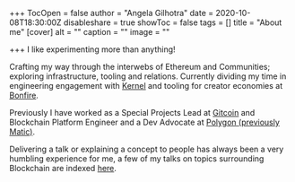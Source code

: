 +++
TocOpen = false
author = "Angela Gilhotra"
date = 2020-10-08T18:30:00Z
disableshare = true
showToc = false
tags = []
title = "About me"
[cover]
alt = ""
caption = ""
image = ""

+++
I like experimenting more than anything!

Crafting my way through the interwebs of Ethereum and Communities; exploring infrastructure, tooling and relations. Currently dividing my time in engineering engagement with [Kernel](https://kernel.community/en/) and tooling for creator economies at [Bonfire](https://trybonfire.xyz).

Previously I have worked as a Special Projects Lead at [Gitcoin](https://gitcoin.co) and Blockchain Platform Engineer and a Dev Advocate at [Polygon (previously Matic)](https://polygon.technology/).

Delivering a talk or explaining a concept to people has always been a very humbling experience for me, a few of my talks on topics surrounding Blockchain are indexed [here](/tags/speaking).